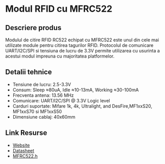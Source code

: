 # Modul RFID cu MFRC522

## Descriere produs
Modulul de citire RFID RC522 echipat cu MFRC522 este unul din cele mai utilizate module pentru citirea tagurilor RFID. Protocolul de comunicare UART/I2C/SPI si tensiuna de lucru de 3.3V permite utilizarea cu usurinta a acestui modul impreuna cu majoritatea platformelor.

## Detalii tehnice
- Tensiune de lucru: 2.5-3.3V
- Consum: Sleep ≈80uA, Idle ≈10-13mA, Working ≈30-100mA
- Frecventa antena: 13.56 MHz
- Comunicare: UART/I2C/SPI @ 3.3V Logic level
- Carduri suportate: Mifare 1k, 4k, Ultralight, and DesFire,MF1xxS20, MF1xxS70 si MF1xxS50
- Dimensiune cablaj: 40x60mm

## Link Resurse
- [Website](https://www.xab3.ro/produse/rfid-rc522)
- [Datasheet](Datasheet%20MFRC522.pdf)
- [MFRC522.h](https://github.com/pablo-sampaio/easy_mfrc522)